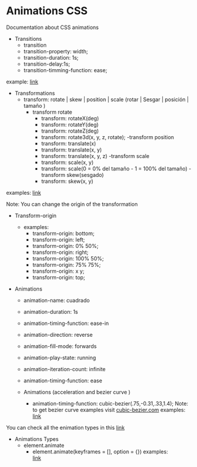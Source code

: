 # Animations CSS
Documentation about CSS animations

- Transitions
    - transition
    - transition-property: width;
    - transition-duration: 1s;
    - transition-delay:1s;
    - transition-timming-function: ease;

example: 
    [link](./examples/transition.html)


- Transformations
    - transform: rotate | skew | position | scale (rotar | Sesgar | posición | tamaño )
        - transform rotate
            - transform: rotateX(deg)
            - transform: rotateY(deg)
            - transform: rotateZ(deg)
            - transform: rotate3d(x, y, z, rotate);
        -transform position 
            - transform: translate(x)
            - transform: translate(x, y)
            - transform: translate(x, y, z)
        -transform scale 
            - transform: scale(x, y)
            - transform: scale(0 = 0% del tamaño - 1 = 100% del tamaño)
        -transform skew(sesgado)
            - transform: skew(x, y)

examples: 
    [link](./examples/transforms.html)


Note: You can change the origin of the transformation 
- Transform-origin 
    - examples: 
        - transform-origin: bottom;
        - transform-origin: left;
        - transform-origin: 0% 50%;
        - transform-origin: right;
        - transform-origin: 100% 50%;
        - transform-origin: 75% 75%;
        - transform-origin: x y;
        - transform-origin: top;

- Animations
    - animation-name: cuadrado
    - animation-duration: 1s
    - animation-timing-function: ease-in
    - animation-direction: reverse
    - animation-fill-mode: forwards
    - animation-play-state: running
    - animation-iteration-count: infinite
    - animation-timing-function: ease

    - Animations (acceleration and bezier curve )
        - animation-timing-function: cubic-bezier(.75,-0.31,.33,1.4);
    Note: to get bezier curve examples visit [cubic-bezier.com](https://cubic-bezier.com/)
examples: 
    [link](./examples/animations.html)

You can check all the enimation types in this [link](https://developer.mozilla.org/en-US/docs/Web/CSS/CSS_animated_properties)



- Animations Types
    - element.animate
        - element.animate(keyframes = [], option = {})
examples:         
    [link](./examples/javascript.html)

